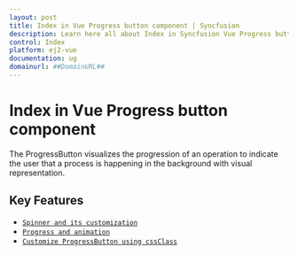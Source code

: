 ```yaml
---
layout: post
title: Index in Vue Progress button component | Syncfusion
description: Learn here all about Index in Syncfusion Vue Progress button component of Syncfusion Essential JS 2 and more.
control: Index 
platform: ej2-vue
documentation: ug
domainurl: ##DomainURL##
---
```


# Index in Vue Progress button component

The ProgressButton visualizes the progression of an operation to indicate the user that a process is happening in the background with visual representation.

## Key Features

* [`Spinner and its customization`](spinner-and-progress/#spinner)
* [`Progress and animation`](spinner-and-progress/#progress)
* [`Customize ProgressButton using cssClass`](how-to/customize-progress-using-cssclass)
